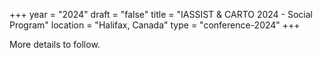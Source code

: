 +++
year = "2024"
draft = "false"
title = "IASSIST & CARTO 2024 - Social Program"
location = "Halifax, Canada"
type = "conference-2024"
+++

More details to follow.

<!--
**IASSIST 2024 Reception**
Tuesday, May 30th, 6PM-8PM

Connect with old colleagues, make new friends, network and enjoy! Participants enjoy drinks and light appetizers while mingling.

**IASSIST 2024 Banquet**
Thursday, June 1st, 6PM-9PM

All attendees were invited to join us for this year's banquet. The event included food, drinks, music, and dancing.
-->
